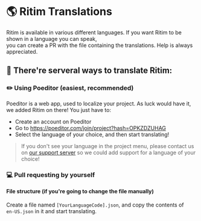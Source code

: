 # 🌎 Ritim Translations
Ritim is available in various different languages.
If you want Ritim to be shown in a language you can speak, <br>you can create a PR with the file containing the translations. Help is always appreciated.


## 📝 There're serveral ways to translate Ritim:
### ✏️ Using Poeditor (easiest, recommended)

Poeditor is a web app, used to localize your project. As luck would have it, we added Ritim on there! You just have to:

- Create an account on Poeditor
- Go to https://poeditor.com/join/project?hash=OPKZDZUHAG
- Select the language of your choice, and then start translating!

> If you don't see your language in the project menu, please contact us on [our support server](https://discord.gg/m9KPuW4TbA) so we could add support for a language of your choice!

### 💻 Pull requesting by yourself
#### File structure (if you're going to change the file manually)
Create a file named `[YourLanguageCode].json`, and copy the contents of<br>`en-US.json` in it and start translating.
